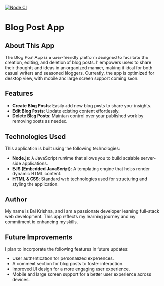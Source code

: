 [![Node CI](https://github.com/BalThapa/Blog-app/actions/workflows/jekyll-gh-pages.yml/badge.svg)](https://github.com/BalThapa/Blog-app/actions/workflows/jekyll-gh-pages.yml)

# Blog Post App

## About This App

The Blog Post App is a user-friendly platform designed to facilitate the creation, editing, and deletion of blog posts. It empowers users to share their thoughts and ideas in an organized manner, making it ideal for both casual writers and seasoned bloggers. Currently, the app is optimized for desktop view, with mobile and large screen support coming soon.

## Features

- **Create Blog Posts**: Easily add new blog posts to share your insights.
- **Edit Blog Posts**: Update existing content effortlessly.
- **Delete Blog Posts**: Maintain control over your published work by removing posts as needed.

## Technologies Used

This application is built using the following technologies:

- **Node.js**: A JavaScript runtime that allows you to build scalable server-side applications.
- **EJS (Embedded JavaScript)**: A templating engine that helps render dynamic HTML content.
- **HTML & CSS**: Standard web technologies used for structuring and styling the application.

## Author

My name is Bal Krishna, and I am a passionate developer learning full-stack web development. This app reflects my learning journey and my commitment to enhancing my skills.

## Future Improvements

I plan to incorporate the following features in future updates:

- User authentication for personalized experiences.
- A comment section for blog posts to foster interaction.
- Improved UI design for a more engaging user experience.
- Mobile and large screen support for a better user experience across devices.

